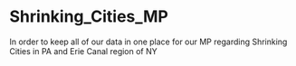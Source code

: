 # Shrinking_Cities_MP
In order to keep all of our data in one place for our MP regarding Shrinking Cities in PA and Erie Canal region of NY
